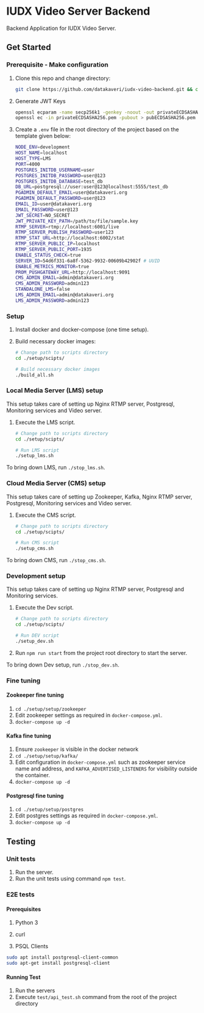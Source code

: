# IUDX Video Server Backend

Backend Application for IUDX Video Server.

## Get Started

### Prerequisite - Make configuration

1. Clone this repo and change directory:

   ```sh
   git clone https://github.com/datakaveri/iudx-video-backend.git && cd iudx-video-backend
   ```

2. Generate JWT Keys 
    ```sh
    openssl ecparam -name secp256k1 -genkey -noout -out privateECDSASHA256.pem
    openssl ec -in privateECDSASHA256.pem -pubout > pubECDSASHA256.pem
    ```
3. Create a `.env` file in the root directory of the project based on the template given below:

    ```sh
    NODE_ENV=development
    HOST_NAME=localhost
    HOST_TYPE=LMS
    PORT=4000
    POSTGRES_INITDB_USERNAME=user
    POSTGRES_INITDB_PASSWORD=user@123
    POSTGRES_INITDB_DATABASE=test_db
    DB_URL=postgresql://user:user@123@localhost:5555/test_db
    PGADMIN_DEFAULT_EMAIL=user@datakaveri.org
    PGADMIN_DEFAULT_PASSWORD=user@123
    EMAIL_ID=user@datakaveri.org
    EMAIL_PASSWORD=user@123
    JWT_SECRET=NO_SECRET
    JWT_PRIVATE_KEY_PATH=/path/to/file/sample.key
    RTMP_SERVER=rtmp://localhost:6001/live
    RTMP_SERVER_PUBLISH_PASSWORD=user123
    RTMP_STAT_URL=http://localhost:6002/stat
    RTMP_SERVER_PUBLIC_IP=localhost
    RTMP_SERVER_PUBLIC_PORT=1935
    ENABLE_STATUS_CHECK=true
    SERVER_ID=54d6f331-6a8f-5362-9932-00609b42902f # UUID
    ENABLE_METRICS_MONITOR=true
    PROM_PUSHGATEWAY_URL=http://localhost:9091
    CMS_ADMIN_EMAIL=admin@datakaveri.org
    CMS_ADMIN_PASSWORD=admin123
    STANDALONE_LMS=false
    LMS_ADMIN_EMAIL=admin@datakaveri.org
    LMS_ADMIN_PASSWORD=admin123
    ```

### Setup

1. Install docker and docker-compose (one time setup).
2. Build necessary docker images:

    ```sh
    # Change path to scripts directory
    cd ./setup/scipts/

    # Build necessary docker images
    ./build_all.sh
    ```

### Local Media Server (LMS) setup

This setup takes care of setting up Nginx RTMP server, Postgresql, Monitoring services and Video server.

1. Execute the LMS script.

    ```sh
    # Change path to scripts directory
    cd ./setup/scipts/

    # Run LMS script
    ./setup_lms.sh
    ```

To bring down LMS, run `./stop_lms.sh`.

### Cloud Media Server (CMS) setup

This setup takes care of setting up Zookeeper, Kafka, Nginx RTMP server, Postgresql, Monitoring services and Video server.

1. Execute the CMS script.

    ```sh
    # Change path to scripts directory
    cd ./setup/scipts/

    # Run CMS script
    ./setup_cms.sh
    ```

To bring down CMS, run `./stop_cms.sh`.

### Development setup

This setup takes care of setting up Nginx RTMP server, Postgresql and Monitoring services.

1. Execute the Dev script.

    ```sh
    # Change path to scripts directory
    cd ./setup/scipts/

    # Run DEV script
    ./setup_dev.sh
    ```

2. Run `npm run start` from the project root directory to start the server.

To bring down Dev setup, run `./stop_dev.sh`.

### Fine tuning

#### Zookeeper fine tuning

1. `cd ./setup/setup/zookeeper`
2. Edit zookeeper settings as required in `docker-compose.yml`.
3. `docker-compose up -d`

#### Kafka fine tuning

1. Ensure `zookeeper` is visible in the docker network
2. `cd ./setup/setup/kafka/`
3. Edit configuration in `docker-compose.yml` such as zookeeper service name and address, and `KAFKA_ADVERTISED_LISTENERS` for visibility outside the container.  
4. `docker-compose up -d`

#### Postgresql fine tuning

1. `cd ./setup/setup/postgres`
2. Edit postgres settings as required in `docker-compose.yml`.  
3. `docker-compose up -d`

## Testing

### Unit tests

1. Run the server.
2. Run the unit tests using command `npm test`.

### E2E tests

#### Prerequisites

1. Python 3 

2. curl

3. PSQL Clients

```sh
sudo apt install postgresql-client-common
sudo apt-get install postgresql-client
```

#### Running Test

1. Run the servers
2. Execute `test/api_test.sh` command from the root of the project directory